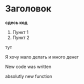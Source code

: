 # Заголовок 

**сдесь код**

1. Пункт 1
2. Пункт 2

тут

Я хочу мало делать и много денег

New code was written

absolutly new function